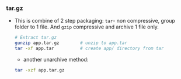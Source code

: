 ### tar.gz
- This is combine of 2 step packaging: `tar`- non compressive, group folder to 1 file. And `gzip` compressive and archive 1 file only.
    ```bash
    # Extract tar.gz
    gunzip app.tar.gz        # unzip to app.tar
    tar -xf app.tar          # create app/ directory from tar
    ```
    - another unarchive method:
    ```bash
    tar -xzf app.tar.gz
    ```
